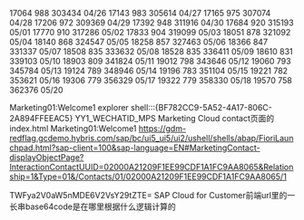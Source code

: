 
17064   988 303434 04/26
17143   983 305614 04/27
17165   975 307074 04/28
17206   972 309369 04/29
17392   948 311916 04/30
17684   920 315193 05/01
17770   910 317286 05/02
17833   904 319099 05/03
18051   878 321092 05/04 
18140   868 324547 05/05
18258   857 327463 05/06
18366   847 331337 05/07
18508   835 333632 05/08
18528   835 336411 05/09
18610   831 339103 05/10
18903   809 341824 05/11
19012   798 343646 05/12
19060   793 345784 05/13
19124   789 348946 05/14
19196   783 351104 05/15
19221   782 353621 05/16
19306   779 356329 05/17
19322   779 358330 05/18
19570   758 362376 05/20

Marketing01:Welcome1
explorer shell:::{BF782CC9-5A52-4A17-806C-2A894FFEEAC5}
YY1_WECHATID_MPS
Marketing Cloud contact页面的index.html
Marketing01:Welcome1
https://gdm-redflag.gcdemo.hybris.com/sap/bc/ui5_ui5/ui2/ushell/shells/abap/FioriLaunchpad.html?sap-client=100&sap-language=EN#MarketingContact-displayObjectPage?InteractionContactUUID=02000A21209F1EE99CDF1A1FC9AA8065&Relationship=1&Type=01&/Contacts/01/02000A21209F1EE99CDF1A1FC9AA8065/1

TWFya2V0aW5nMDE6V2VsY29tZTE=
SAP Cloud for Customer前端url里的一长串base64code是在哪里根据什么逻辑计算的